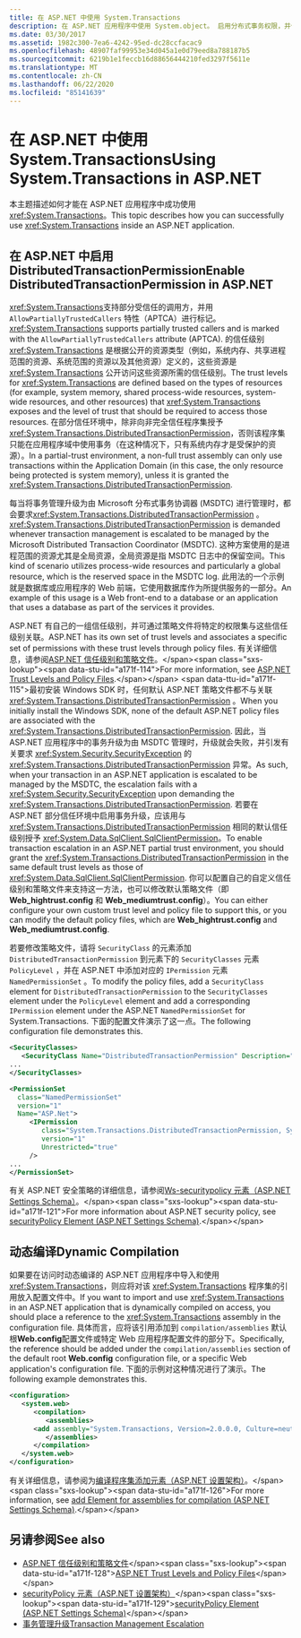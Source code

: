 ```yaml
---
title: 在 ASP.NET 中使用 System.Transactions
description: 在 ASP.NET 应用程序中使用 System.object。 启用分布式事务权限，并使用动态编译。
ms.date: 03/30/2017
ms.assetid: 1982c300-7ea6-4242-95ed-dc28ccfacac9
ms.openlocfilehash: 48907faf99953e34d045a1e0d79eed8a788187b5
ms.sourcegitcommit: 6219b1e1feccb16d88656444210fed3297f5611e
ms.translationtype: MT
ms.contentlocale: zh-CN
ms.lasthandoff: 06/22/2020
ms.locfileid: "85141639"
---
```

# <a name="using-systemtransactions-in-aspnet"></a><span data-ttu-id="a171f-104">在 ASP.NET 中使用 System.Transactions</span><span class="sxs-lookup"><span data-stu-id="a171f-104">Using System.Transactions in ASP.NET</span></span>
<span data-ttu-id="a171f-105">本主题描述如何才能在 ASP.NET 应用程序中成功使用 <xref:System.Transactions>。</span><span class="sxs-lookup"><span data-stu-id="a171f-105">This topic describes how you can successfully use <xref:System.Transactions> inside an ASP.NET application.</span></span>

## <a name="enable-distributedtransactionpermission-in-aspnet"></a><span data-ttu-id="a171f-106">在 ASP.NET 中启用 DistributedTransactionPermission</span><span class="sxs-lookup"><span data-stu-id="a171f-106">Enable DistributedTransactionPermission in ASP.NET</span></span>
 <span data-ttu-id="a171f-107"><xref:System.Transactions>支持部分受信任的调用方，并用 `AllowPartiallyTrustedCallers` 特性（APTCA）进行标记。</span><span class="sxs-lookup"><span data-stu-id="a171f-107"><xref:System.Transactions> supports partially trusted callers and is marked with the `AllowPartiallyTrustedCallers` attribute (APTCA).</span></span> <span data-ttu-id="a171f-108">的信任级别 <xref:System.Transactions> 是根据公开的资源类型（例如，系统内存、共享进程范围的资源、系统范围的资源以及其他资源）定义的，这些资源是 <xref:System.Transactions> 公开访问这些资源所需的信任级别。</span><span class="sxs-lookup"><span data-stu-id="a171f-108">The trust levels for <xref:System.Transactions> are defined based on the types of resources (for example, system memory, shared process-wide resources, system-wide resources, and other resources) that <xref:System.Transactions> exposes and the level of trust that should be required to access those resources.</span></span> <span data-ttu-id="a171f-109">在部分信任环境中，除非向非完全信任程序集授予 <xref:System.Transactions.DistributedTransactionPermission>，否则该程序集只能在应用程序域中使用事务（在这种情况下，只有系统内存才是受保护的资源）。</span><span class="sxs-lookup"><span data-stu-id="a171f-109">In a partial-trust environment, a non-full trust assembly can only use transactions within the Application Domain (in this case, the only resource being protected is system memory), unless it is granted the <xref:System.Transactions.DistributedTransactionPermission>.</span></span>

 <span data-ttu-id="a171f-110">每当将事务管理升级为由 Microsoft 分布式事务协调器 (MSDTC) 进行管理时，都会要求<xref:System.Transactions.DistributedTransactionPermission> 。</span><span class="sxs-lookup"><span data-stu-id="a171f-110"><xref:System.Transactions.DistributedTransactionPermission> is demanded whenever transaction management is escalated to be managed by the Microsoft Distributed Transaction Coordinator (MSDTC).</span></span> <span data-ttu-id="a171f-111">这种方案使用的是进程范围的资源尤其是全局资源，全局资源是指 MSDTC 日志中的保留空间。</span><span class="sxs-lookup"><span data-stu-id="a171f-111">This kind of scenario utilizes process-wide resources and particularly a global resource, which is the reserved space in the MSDTC log.</span></span> <span data-ttu-id="a171f-112">此用法的一个示例就是数据库或应用程序的 Web 前端，它使用数据库作为所提供服务的一部分。</span><span class="sxs-lookup"><span data-stu-id="a171f-112">An example of this usage is a Web front-end to a database or an application that uses a database as part of the services it provides.</span></span>

 <span data-ttu-id="a171f-113">ASP.NET 有自己的一组信任级别，并可通过策略文件将特定的权限集与这些信任级别关联。</span><span class="sxs-lookup"><span data-stu-id="a171f-113">ASP.NET has its own set of trust levels and associates a specific set of permissions with these trust levels through policy files.</span></span> <span data-ttu-id="a171f-114">有关详细信息，请参阅[ASP.NET 信任级别和策略文件](https://docs.microsoft.com/previous-versions/aspnet/wyts434y(v=vs.100))。</span><span class="sxs-lookup"><span data-stu-id="a171f-114">For more information, see [ASP.NET Trust Levels and Policy Files](https://docs.microsoft.com/previous-versions/aspnet/wyts434y(v=vs.100)).</span></span> <span data-ttu-id="a171f-115">最初安装 Windows SDK 时，任何默认 ASP.NET 策略文件都不与关联 <xref:System.Transactions.DistributedTransactionPermission> 。</span><span class="sxs-lookup"><span data-stu-id="a171f-115">When you initially install the Windows SDK, none of the default ASP.NET policy files are associated with the <xref:System.Transactions.DistributedTransactionPermission>.</span></span> <span data-ttu-id="a171f-116">因此，当 ASP.NET 应用程序中的事务升级为由 MSDTC 管理时，升级就会失败，并引发有关要求 <xref:System.Security.SecurityException> 的 <xref:System.Transactions.DistributedTransactionPermission> 异常。</span><span class="sxs-lookup"><span data-stu-id="a171f-116">As such, when your transaction in an ASP.NET application is escalated to be managed by the MSDTC, the escalation fails with a <xref:System.Security.SecurityException> upon demanding the <xref:System.Transactions.DistributedTransactionPermission>.</span></span> <span data-ttu-id="a171f-117">若要在 ASP.NET 部分信任环境中启用事务升级，应该用与 <xref:System.Transactions.DistributedTransactionPermission> 相同的默认信任级别授予 <xref:System.Data.SqlClient.SqlClientPermission>。</span><span class="sxs-lookup"><span data-stu-id="a171f-117">To enable transaction escalation in an ASP.NET partial trust environment, you should grant the <xref:System.Transactions.DistributedTransactionPermission> in the same default trust levels as those of <xref:System.Data.SqlClient.SqlClientPermission>.</span></span> <span data-ttu-id="a171f-118">你可以配置自己的自定义信任级别和策略文件来支持这一方法，也可以修改默认策略文件（即 **Web_hightrust.config** 和 **Web_mediumtrust.config**）。</span><span class="sxs-lookup"><span data-stu-id="a171f-118">You can either configure your own custom trust level and policy file to support this, or you can modify the default policy files, which are **Web_hightrust.config** and **Web_mediumtrust.config**.</span></span>

 <span data-ttu-id="a171f-119">若要修改策略文件，请将 `SecurityClass` 的元素添加 `DistributedTransactionPermission` 到元素下的 `SecurityClasses` 元素 `PolicyLevel` ，并在 ASP.NET 中添加对应的 `IPermission` 元素 `NamedPermissionSet` 。</span><span class="sxs-lookup"><span data-stu-id="a171f-119">To modify the policy files, add a `SecurityClass` element for `DistributedTransactionPermission` to the `SecurityClasses` element under the `PolicyLevel` element and add a corresponding `IPermission` element under the ASP.NET `NamedPermissionSet` for System.Transactions.</span></span> <span data-ttu-id="a171f-120">下面的配置文件演示了这一点。</span><span class="sxs-lookup"><span data-stu-id="a171f-120">The following configuration file demonstrates this.</span></span>

```xml
<SecurityClasses>
   <SecurityClass Name="DistributedTransactionPermission" Description="System.Transactions.DistributedTransactionPermission, System.Transactions, Version=2.0.0.0, Culture=neutral, PublicKeyToken=b77a5c561934e089"/>
...
</SecurityClasses>

<PermissionSet
  class="NamedPermissionSet"
  version="1"
  Name="ASP.Net">
     <IPermission
        class="System.Transactions.DistributedTransactionPermission, System.Transactions, Version=2.0.0.0, Culture=neutral, PublicKeyToken=b77a5c561934e089"
        version="1"
        Unrestricted="true"
     />
...
</PermissionSet>
```

 <span data-ttu-id="a171f-121">有关 ASP.NET 安全策略的详细信息，请参阅[Ws-securitypolicy 元素（ASP.NET Settings Schema）](https://docs.microsoft.com/previous-versions/dotnet/netframework-4.0/zhs35b56(v=vs.100))。</span><span class="sxs-lookup"><span data-stu-id="a171f-121">For more information about ASP.NET security policy, see [securityPolicy Element (ASP.NET Settings Schema)](https://docs.microsoft.com/previous-versions/dotnet/netframework-4.0/zhs35b56(v=vs.100)).</span></span>

## <a name="dynamic-compilation"></a><span data-ttu-id="a171f-122">动态编译</span><span class="sxs-lookup"><span data-stu-id="a171f-122">Dynamic Compilation</span></span>
 <span data-ttu-id="a171f-123">如果要在访问时动态编译的 ASP.NET 应用程序中导入和使用 <xref:System.Transactions>，则应将对该 <xref:System.Transactions> 程序集的引用放入配置文件中。</span><span class="sxs-lookup"><span data-stu-id="a171f-123">If you want to import and use <xref:System.Transactions> in an ASP.NET application that is dynamically compiled on access, you should place a reference to the <xref:System.Transactions> assembly in the configuration file.</span></span> <span data-ttu-id="a171f-124">具体而言，应将该引用添加到 `compilation/assemblies` 默认根**Web.config**配置文件或特定 Web 应用程序配置文件的部分下。</span><span class="sxs-lookup"><span data-stu-id="a171f-124">Specifically, the reference should be added under the `compilation/assemblies` section of the default root **Web.config** configuration file, or a specific Web application's configuration file.</span></span> <span data-ttu-id="a171f-125">下面的示例对这种情况进行了演示。</span><span class="sxs-lookup"><span data-stu-id="a171f-125">The following example demonstrates this.</span></span>

```xml
<configuration>
   <system.web>
      <compilation>
         <assemblies>
      <add assembly="System.Transactions, Version=2.0.0.0, Culture=neutral, PublicKeyToken=b77a5c561934e089" />
         </assemblies>
      </compilation>
   </system.web>
</configuration>
```

 <span data-ttu-id="a171f-126">有关详细信息，请参阅为[编译程序集添加元素（ASP.NET 设置架构）](https://docs.microsoft.com/previous-versions/dotnet/netframework-4.0/37e2zyhb(v=vs.100))。</span><span class="sxs-lookup"><span data-stu-id="a171f-126">For more information, see [add Element for assemblies for compilation (ASP.NET Settings Schema)](https://docs.microsoft.com/previous-versions/dotnet/netframework-4.0/37e2zyhb(v=vs.100)).</span></span>

## <a name="see-also"></a><span data-ttu-id="a171f-127">另请参阅</span><span class="sxs-lookup"><span data-stu-id="a171f-127">See also</span></span>

- <span data-ttu-id="a171f-128">[ASP.NET 信任级别和策略文件](https://docs.microsoft.com/previous-versions/aspnet/wyts434y(v=vs.100))</span><span class="sxs-lookup"><span data-stu-id="a171f-128">[ASP.NET Trust Levels and Policy Files](https://docs.microsoft.com/previous-versions/aspnet/wyts434y(v=vs.100))</span></span>
- <span data-ttu-id="a171f-129">[securityPolicy 元素（ASP.NET 设置架构）](https://docs.microsoft.com/previous-versions/dotnet/netframework-4.0/zhs35b56(v=vs.100))</span><span class="sxs-lookup"><span data-stu-id="a171f-129">[securityPolicy Element (ASP.NET Settings Schema)](https://docs.microsoft.com/previous-versions/dotnet/netframework-4.0/zhs35b56(v=vs.100))</span></span>
- [<span data-ttu-id="a171f-130">事务管理升级</span><span class="sxs-lookup"><span data-stu-id="a171f-130">Transaction Management Escalation</span></span>](transaction-management-escalation.md)
